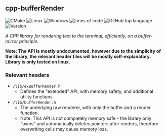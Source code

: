 ## cpp-bufferRender
![CMake](https://img.shields.io/badge/CMake-%23008FBA.svg?style=flat&logo=cmake&logoColor=white)
![Linux](https://img.shields.io/badge/Linux-FCC624?style=flat&logo=linux&logoColor=black)
![Windows](https://img.shields.io/badge/Windows-0078D6?style=flat&logo=windows&logoColor=white)
![Lines of code](https://img.shields.io/tokei/lines/github/ulrich-barnstedt/cpp-bufferRender?style=flat) 
![GitHub top language](https://img.shields.io/github/languages/top/ulrich-barnstedt/cpp-bufferRender?style=flat)
![Version](https://badgen.net/badge/library%20version/2.2/green)


_A CPP library for rendering text to the terminal, efficiently, on a buffer-mirror principle._  

**Note: The API is mostly undocumented, however due to the simplicity of the library, the relevant header files will be mostly self-explanatory.  
        Library is only tested on linux.**

### Relevant headers

- `/lib/exBufferRender.h`
  - Defines the "extended" API, with memory safety, and additional utility functions
- `/lib/bufferRender.h`
  - The underlying raw renderer, with only the buffer and a render function. 
  - Note: This API is not completely memory safe - the library only "owns" and automatically deletes pointers after renders, therefore overwriting cells may cause memory loss.

